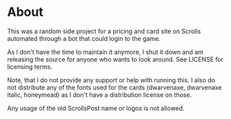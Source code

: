 About
===

This was a random side project for a pricing and card site on Scrolls automated through a bot that could login to the game.

As I don't have the time to maintain it anymore, I shut it down and am releasing the source for anyone who wants to look around. See LICENSE for licensing terms.

Note, that I do not provide any support or help with running this. I also do not distribute any of the fonts used for the cards (dwarvenaxe, dwarvenaxe italic, honeymead) as I don't have a distribution license on those.

Any usage of the old ScrollsPost name or logos is not allowed.
